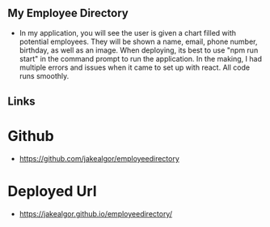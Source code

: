
## My Employee Directory 

* In my application, you will see the user is given a chart filled with potential employees. They will be shown a name, email, phone number, birthday, as well as an image. When deploying, its best to use "npm run start" in the command prompt to run the application. In the making, I had multiple errors and issues when it came to set up with react. All code runs smoothly. 

## Links

# Github


* https://github.com/jakealgor/employeedirectory

# Deployed Url

* https://jakealgor.github.io/employeedirectory/
